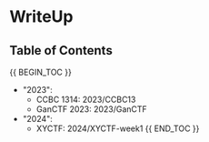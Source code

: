 # WriteUp

## Table of Contents

{{ BEGIN_TOC }}
- "2023":
  - CCBC 1314: 2023/CCBC13
  - GanCTF 2023: 2023/GanCTF
- "2024":
  - XYCTF:  2024/XYCTF-week1
{{ END_TOC }}